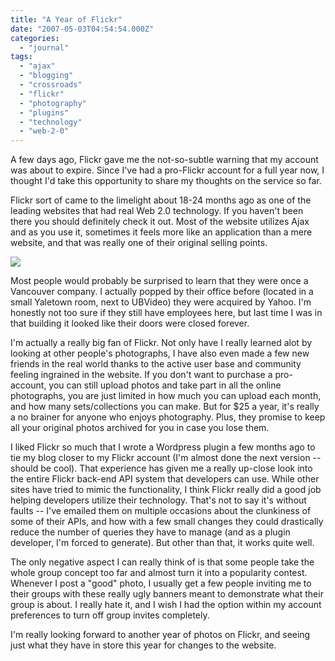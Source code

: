 ```yaml
---
title: "A Year of Flickr"
date: "2007-05-03T04:54:54.000Z"
categories: 
  - "journal"
tags: 
  - "ajax"
  - "blogging"
  - "crossroads"
  - "flickr"
  - "photography"
  - "plugins"
  - "technology"
  - "web-2-0"
---
```


A few days ago, Flickr gave me the not-so-subtle warning that my account was about to expire. Since I've had a pro-Flickr account for a full year now, I thought I'd take this opportunity to share my thoughts on the service so far.

Flickr sort of came to the limelight about 18-24 months ago as one of the leading websites that had real Web 2.0 technology. If you haven't been there you should definitely check it out. Most of the website utilizes Ajax and as you use it, sometimes it feels more like an application than a mere website, and that was really one of their original selling points.

![](http://farm1.static.flickr.com/204/482273569_61f583e047.jpg?v=0)

Most people would probably be surprised to learn that they were once a Vancouver company. I actually popped by their office before (located in a small Yaletown room, next to UBVideo) they were acquired by Yahoo. I'm honestly not too sure if they still have employees here, but last time I was in that building it looked like their doors were closed forever.

I'm actually a really big fan of Flickr. Not only have I really learned alot by looking at other people's photographs, I have also even made a few new friends in the real world thanks to the active user base and community feeling ingrained in the website. If you don't want to purchase a pro-account, you can still upload photos and take part in all the online photographs, you are just limited in how much you can upload each month, and how many sets/collections you can make. But for $25 a year, it's really a no brainer for anyone who enjoys photography. Plus, they promise to keep all your original photos archived for you in case you lose them.

I liked Flickr so much that I wrote a Wordpress plugin a few months ago to tie my blog closer to my Flickr account (I'm almost done the next version -- should be cool). That experience has given me a really up-close look into the entire Flickr back-end API system that developers can use. While other sites have tried to mimic the functionality, I think Flickr really did a good job helping developers utilize their technology. That's not to say it's without faults -- I've emailed them on multiple occasions about the clunkiness of some of their APIs, and how with a few small changes they could drastically reduce the number of queries they have to manage (and as a plugin developer, I'm forced to generate). But other than that, it works quite well.

The only negative aspect I can really think of is that some people take the whole group concept too far and almost turn it into a popularity contest. Whenever I post a "good" photo, I usually get a few people inviting me to their groups with these really ugly banners meant to demonstrate what their group is about. I really hate it, and I wish I had the option within my account preferences to turn off group invites completely.

I'm really looking forward to another year of photos on Flickr, and seeing just what they have in store this year for changes to the website.
